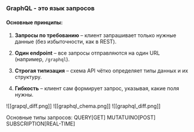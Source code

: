### __GraphQL__  - это язык запросов
#### **Основные принципы:**

1. **Запросы по требованию** – клиент запрашивает только нужные данные (без избыточности, как в REST).
    
2. **Один endpoint** – все запросы отправляются на один URL (например, `/graphql`).
    
3. **Строгая типизация** – схема API чётко определяет типы данных и их структуру.
    
4. **Гибкость** – клиент сам формирует запрос, указывая, какие поля нужны.

![[grapql_diff.png]]
![[graphql_chema.png]]
![[graphql_diff.png]]

Основные типы запросов:
QUERY[GET]
MUTATUINO[POST]
SUBSCRIPTION[REAL-TIME]